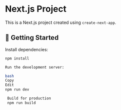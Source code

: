 # Next.js Project

This is a Next.js project created using `create-next-app`.

## 🚀 Getting Started

Install dependencies:
```bash
npm install

Run the development server:

bash
Copy
Edit
npm run dev

 Build for production
 npm run build